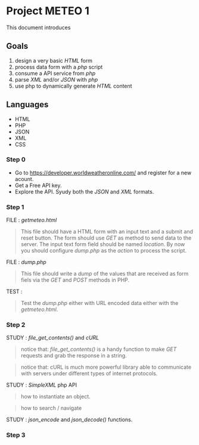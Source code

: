 # Project METEO 1 #
This document introduces 

## Goals ##
1. design a very basic *HTML* form
2. process data form with a *php* script
3. consume a API service from *php*
4. parse *XML* and/or *JSON* with *php*
5. use php to dynamically generate *HTML* content

## Languages ##
+ HTML
+ PHP
+ JSON
+ XML
+ CSS

### Step 0 ###

+ Go to https://developer.worldweatheronline.com/ and register for a new acount.
+ Get a Free API key.
+ Explore the API. Syudy both the *JSON* and *XML* formats.

### Step 1 ###

FILE : *getmeteo.html*
> This file should have a HTML form with an input text and a submit and reset button. The form should use *GET* as method to send data to the server. The input text form field should be named *location*. By now you should configure *dump.php* as the *action* to process the script.

FILE : *dump.php*
> This file should write a *dump* of the values that are received as form fiels via the *GET* and *POST* methods in PHP.

TEST :
> Test the *dump.php* either with URL encoded data either with the *getmeteo.html*.

### Step 2 ###
STUDY : *file_get_contents()* and *cURL*
> notice that: *file_get_contents()* is a handy function to make *GET* requests and grab the response in a string.

> notice that: cURL is much more powerful library able to communicate with servers under different types of internet protocols.

STUDY : *SimpleXML* php API
> how to instantiate an object.

> how to search / navigate

STUDY : *json_encode* and *json_decode()* functions.



### Step 3 ###






